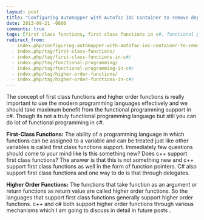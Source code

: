 ```yaml
---
layout: post
title: "Configuring Automapper with Autofac IOC Container to remove dependency on static Mapper"
date: 2013-09-21 -0800
comments: true
tags: [first class functions, first class functions in c#, functional programming, functional programming in c#, higher order functions, higher order functions in c#]
redirect_from:
  - index.php/configuring-automapper-with-autofac-ioc-container-to-remove-dependency-on-static-mapper/
  - index.php/tag/first-class-functions/
  - index.php/tag/first-class-functions-in-c#/
  - index.php/tag/functional-programming/
  - index.php/tag/functional-programming-in-c#/
  - index.php/tag/higher-order-functions/
  - index.php/tag/higher-order-functions-in-c#/
---
```

The concept of first class functions and higher order functions is really important to use the modern programming languages effectively and we should take maximum benefit from the functional programming support in c#. Though its not a truly functional programming language but still you can do lot of functional programming in c#.

**First-Class Functions:** The ability of a programming language in which functions can be assigned to a variable and can be treated just like other variables is called first class functions support. Immediately few questions should come to your mind like Is this something new? Does c++ support first class functions?  The answer is that this is not something new and c++ support first class functions as well in the form of function pointers. C# also support first class functions and one way to do is that through delegates.

**Higher Order Functions:** The functions that take function as an argument or return functions as return value are called higher order functions. So the languages that support first class functions generally support higher order functions. c++ and c# both support higher order functions through various mechanisms which I am going to discuss in detail in future posts .